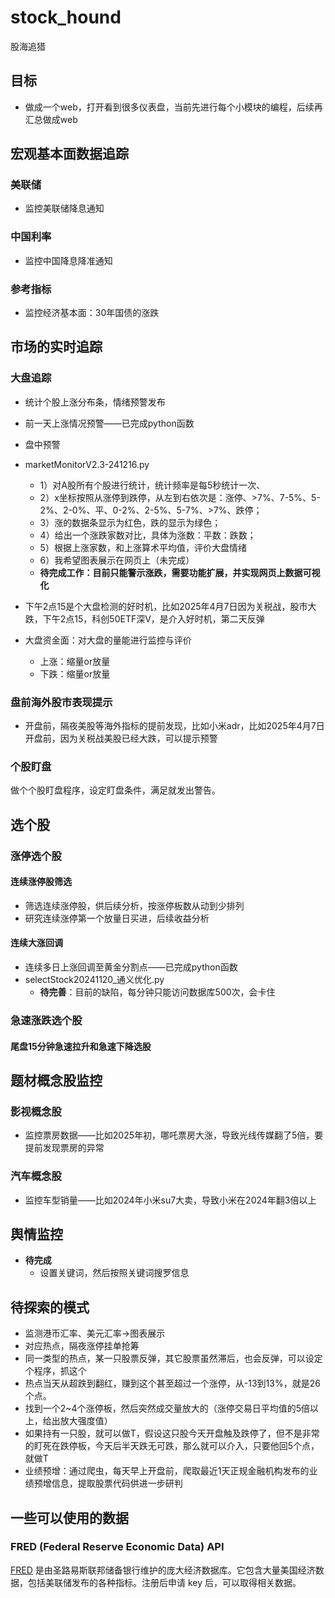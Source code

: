 # stock_hound

股海追猎

## 目标

- 做成一个web，打开看到很多仪表盘，当前先进行每个小模块的编程，后续再汇总做成web

## 宏观基本面数据追踪

### 美联储

- 监控美联储降息通知

### 中国利率

- 监控中国降息降准通知

### 参考指标

- 监控经济基本面：30年国债的涨跌

## 市场的实时追踪

### 大盘追踪

- 统计个股上涨分布条，情绪预警发布
- 前一天上涨情况预警——已完成python函数
- 盘中预警

- marketMonitorV2.3-241216.py
  - 1）对A股所有个股进行统计，统计频率是每5秒统计一次、
  - 2）x坐标按照从涨停到跌停，从左到右依次是：涨停、>7%、7-5%、5-2%、2-0%、平、0-2%、2-5%、5-7%、>7%、跌停；
  - 3）涨的数据条显示为红色，跌的显示为绿色；
  - 4）给出一个涨跌家数对比，具体为涨数：平数：跌数；
  - 5）根据上涨家数，和上涨算术平均值，评价大盘情绪
  - 6）我希望图表展示在网页上（未完成）
  - **待完成工作：目前只能警示涨跌，需要功能扩展，并实现网页上数据可视化**
- 下午2点15是个大盘检测的好时机，比如2025年4月7日因为关税战，股市大跌，下午2点15，科创50ETF深V，是介入好时机，第二天反弹

- 大盘资金面：对大盘的量能进行监控与评价
  - 上涨：缩量or放量
  - 下跌：缩量or放量

### 盘前海外股市表现提示

- 开盘前，隔夜美股等海外指标的提前发现，比如小米adr，比如2025年4月7日开盘前，因为关税战美股已经大跌，可以提示预警

### 个股盯盘

做个个股盯盘程序，设定盯盘条件，满足就发出警告。

## 选个股

### 涨停选个股

#### 连续涨停股筛选

- 筛选连续涨停股，供后续分析，按涨停板数从动到少排列
- 研究连续涨停第一个放量日买进，后续收益分析

#### 连续大涨回调

- 连续多日上涨回调至黄金分割点——已完成python函数
- selectStock20241120_通义优化.py
  - **待完善**：目前的缺陷，每分钟只能访问数据库500次，会卡住

### 急速涨跌选个股

#### 尾盘15分钟急速拉升和急速下降选股

## 题材概念股监控

### 影视概念股

- 监控票房数据——比如2025年初，哪吒票房大涨，导致光线传媒翻了5倍，要提前发现票房的异常

### 汽车概念股

- 监控车型销量——比如2024年小米su7大卖，导致小米在2024年翻3倍以上

## 舆情监控

- **待完成**
  - 设置关键词，然后按照关键词搜罗信息

## 待探索的模式

- 监测港币汇率、美元汇率->图表展示
- 对应热点，隔夜涨停挂单抢筹
- 同一类型的热点，某一只股票反弹，其它股票虽然滞后，也会反弹，可以设定个程序，抓这个
- 热点当天从超跌到翻红，赚到这个甚至超过一个涨停，从-13到13%，就是26个点。
- 找到一个2~4个涨停板，然后突然成交量放大的（涨停交易日平均值的5倍以上，给出放大强度值）
- 如果持有一只股，就可以做T，假设这只股今天开盘触及跌停了，但不是非常的盯死在跌停板，今天后半天跌无可跌，那么就可以介入，只要他回5个点，就做T
- 业绩预增：通过爬虫，每天早上开盘前，爬取最近1天正规金融机构发布的业绩预增信息，提取股票代码供进一步研判

## 一些可以使用的数据

### FRED (Federal Reserve Economic Data) API

[FRED](https://fred.stlouisfed.org/docs/api/fred/index.html) 是由圣路易斯联邦储备银行维护的庞大经济数据库。它包含大量美国经济数据，包括美联储发布的各种指标。注册后申请 key 后，可以取得相关数据。
